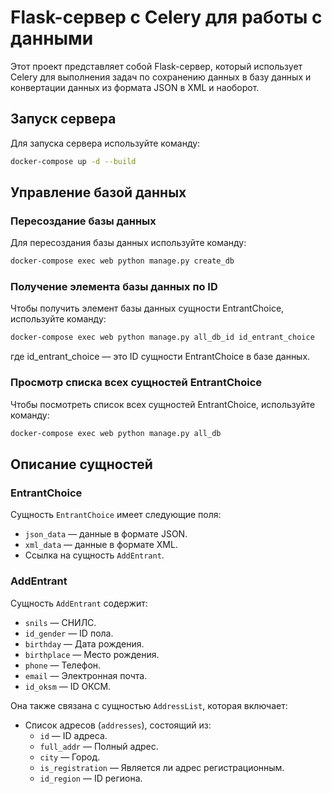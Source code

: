 # Flask-сервер с Celery для работы с данными

Этот проект представляет собой Flask-сервер, который использует Celery для выполнения задач по сохранению данных в базу данных и конвертации данных из формата JSON в XML и наоборот.

## Запуск сервера

Для запуска сервера используйте команду:

```bash 
docker-compose up -d --build
```
## Управление базой данных
### Пересоздание базы данных
Для пересоздания базы данных используйте команду:
```bash 
docker-compose exec web python manage.py create_db
```

### Получение элемента базы данных по ID
Чтобы получить элемент базы данных сущности EntrantChoice, используйте команду:
```bash 
docker-compose exec web python manage.py all_db_id id_entrant_choice
```
где id_entrant_choice — это ID сущности EntrantChoice в базе данных.

### Просмотр списка всех сущностей EntrantChoice
Чтобы посмотреть список всех сущностей EntrantChoice, используйте команду:
```bash 
docker-compose exec web python manage.py all_db
```

## Описание сущностей

### EntrantChoice

Сущность `EntrantChoice` имеет следующие поля:
- `json_data` — данные в формате JSON.
- `xml_data` — данные в формате XML.
- Ссылка на сущность `AddEntrant`.

### AddEntrant

Сущность `AddEntrant` содержит:
- `snils` — СНИЛС.
- `id_gender` — ID пола.
- `birthday` — Дата рождения.
- `birthplace` — Место рождения.
- `phone` — Телефон.
- `email` — Электронная почта.
- `id_oksm` — ID ОКСМ.

Она также связана с сущностью `AddressList`, которая включает:
- Список адресов (`addresses`), состоящий из:
  - `id` — ID адреса.
  - `full_addr` — Полный адрес.
  - `city` — Город.
  - `is_registration` — Является ли адрес регистрационным.
  - `id_region` — ID региона.


